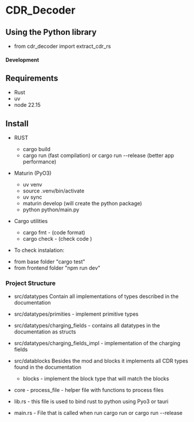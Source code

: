 # CDR_Decoder

## Using the  Python library
* from cdr_decoder import extract_cdr_rs



#### Development

## Requirements

 - Rust
 - uv
 - node 22.15

## Install

* RUST
    - cargo build
    - cargo run (fast compilation) or cargo run --release (better app performance)

* Maturin (PyO3)
    - uv venv
    - source .venv/bin/activate
    - uv sync
    - maturin develop (will create the python package)
    - python python/main.py 

* Cargo utilities
    - cargo fmt - (code format)
    - cargo check - (check code )


* To check instalation:
- from base folder "cargo test"
- from frontend folder "npm run dev"


 ### Project Structure

- src/datatypes 
    Contain all implementations of types described in the documentation
- src/datatypes/primities - implement primitive types
- src/datatypes/charging_fields - contains all datatypes in the documentation as structs
- src/datatypes/charging_fields_impl - implementation of the charging fields


- src/datablocks 
    Besides the mod and blocks it implements all CDR types found in the documentation
    - blocks - implement the block type that will match the blocks

- core - process_file - helper file with functions to process files

- lib.rs - this file is used to bind rust to python using Pyo3 or tauri

- main.rs - File that is called when run cargo run or cargo run --release

    


    

